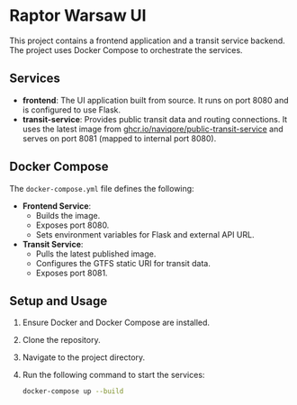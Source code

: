 # Raptor Warsaw UI

This project contains a frontend application and a transit service backend. The project uses Docker Compose to orchestrate the services.

## Services

- **frontend**: The UI application built from source. It runs on port 8080 and is configured to use Flask.
- **transit-service**: Provides public transit data and routing connections. It uses the latest image from [ghcr.io/naviqore/public-transit-service](https://ghcr.io/naviqore/public-transit-service:latest) and serves on port 8081 (mapped to internal port 8080).

## Docker Compose

The `docker-compose.yml` file defines the following:
- **Frontend Service**: 
  - Builds the image.
  - Exposes port 8080.
  - Sets environment variables for Flask and external API URL.
- **Transit Service**:
  - Pulls the latest published image.
  - Configures the GTFS static URI for transit data.
  - Exposes port 8081.

## Setup and Usage

1. Ensure Docker and Docker Compose are installed.
2. Clone the repository.
3. Navigate to the project directory.
4. Run the following command to start the services:

   ```bash
   docker-compose up --build
